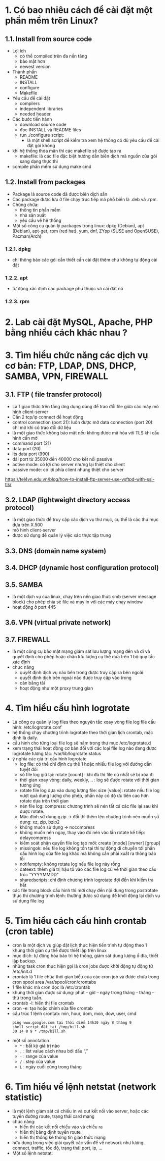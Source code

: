 # 1. Có bao nhiêu cách để cài đặt một phần mềm trên Linux?	
## 1.1. Install from source code
- Lợi ích
  - có thể compiled trên đa nền tảng
  - bảo mật hơn
  - newest version
- Thành phần
  - README
  - INSTALL
  - configure
  - Makefile
- Yêu cầu để cài đặt
  - compilers
  - independent libraries
  - needed header
- Các bước tiến hành
  - download source code
  - đọc INSTALL và README files
  - run ./configure script:
    - là một shell script để kiểm tra xem hệ thống có đủ yêu cầu để cài đặt gói không
- khi hệ thống thỏa mãn thì các makefile sẽ được tạo ra
  - makefile: là các file đặc biệt hướng dẫn biên dịch mã nguồn của gói sang dạng thực thi
- compile phần mềm sử dụng make cmd

## 1.2. Install from packages
- Package là source code đã được biên dịch sẵn
- Các package được lưu ở file chạy trực tiếp mà phổ biến là .deb và .rpm. 
- Chúng chứa:
  - thông tin phần mềm
  - nhà sản xuất
  - yêu cầu về hệ thống
- Một số công cụ quản lý packages trong linux: dpkg (Debian), apt (Debian), apt-get, rpm (red hat), yum, dnf, ZYpp (SUSE and OpenSUSE), Pacman(Arch)

### 1.2.1. dpkg
- chỉ thông báo các gói cần thiết cần cài đặt thêm chứ không tự động cài đặt

### 1.2.2. apt
- tự động xác định các package phụ thuộc và cài đặt nó

### 1.2.3. rpm

# 2. Lab cài đặt MySQL, Apache, PHP bằng nhiều cách khác nhau ?
# 3. Tìm hiểu chức năng  các dịch vụ cơ bản: FTP, LDAP, DNS, DHCP, SAMBA, VPN, FIREWALL
## 3.1. FTP ( file transfer protocol)
- Là 1 giao thức trên tầng ứng dụng dùng để trao đổi file giữa các máy
mô hình client-server
- Cần 2 tcp/ip connect để hoạt động
- control connection (port 21): luôn được mở
data connection (port 20): chỉ mở khi có trao đổi dữ liệu
- là một giao thức không bảo mật nếu không được mã hóa với TLS
khi cấu hình cần mở
- command port (21)
- data port (20)
- lts data port (990)
- dải port từ 35000 đến 40000 cho kết nối passive
- active mode: có lợi cho server nhưng lại thiệt cho client
- passive mode: có lợi phía client nhưng thiệt cho server

https://tel4vn.edu.vn/blog/how-to-install-ftp-server-use-vsftpd-with-ssl-tls/

## 3.2. LDAP (lightweight directory access protocol)
- là một giao thức để truy cập các dịch vụ thư mục, cụ thể là các thư mục dựa trên X.500
- mô hình client-server
- được sử dụng để quản lý việc xác thực tập trung

## 3.3. DNS (domain name system)

## 3.4. DHCP (dynamic host configuration protocol)

## 3.5. SAMBA
- là một dịch vụ của linux, chạy trên nền giao thức smb (server message block) cho phép chia sẻ file và máy in với các máy chạy window
- hoạt động ở port 445

## 3.6. VPN (virtual private network)

## 3.7. FIREWALL
- là một công cụ bảo mật mạng giám sát lưu lượng mạng đến và đi và quyết định cho phép hoặc chặn lưu lượng cụ thể dựa trên 1 bộ quy tắc xác định
- chức năng
  - quyết định dịch vụ nào bên trong được truy cập ra bên ngoài
  - quyết định dịch bên ngoài nào được truy cập vào trong
  - cân bằng tải
  - hoạt động như một proxy trung gian

# 4. Tìm hiểu cấu hình logrotate
- Là công cụ quản lý log files theo nguyên tắc xoay vòng file log
file cấu hình: /etc/logrotate.conf
- hệ thống chạy chương trình logrotate theo thời gian lịch crontab, mặc định là daily.
- cấu hình cho từng loại file log sẽ nằm trong thư mục /etc/logrotate.d
- xem trạng thái hoạt động cơ bản đối với các loại file log nào đang được logrotate tương tác: /var/lib/logrotate.status
- ý nghĩa các giá trị cấu hình logrotate 
  - log file: có thể chỉ định cụ thể 1 hoặc nhiều file log với đường dẫn tuyệt đối
  - số file log giữ lại: rotate [count] : khi đủ thì file cũ nhất sẽ bị xóa đi
  - thời gian xoay vòng: daily, weekly, .. : log sẽ được rotate với thời gian tương ứng
  - rotate file log dựa vào dung lượng file: size [value]: rotate nếu file log vượt quá dung lượng cho phép, phần này có độ ưu tiên cao hơn rotate dựa trên thời gian
  - nén file log: compress: chương trình sẽ nén tất cả các file lại sau khi được rotate. 
  - Mặc định sử dụng gzip -> đổi thì thêm tên chương trình nén muốn sử dụng: xz, zip, bzip2
  - không muốn sử dụng -> nocompress 
  - không muốn nén ngay, thay vào đó nén vào lần rotate kế tiếp: delaycompress
  - kiểm soát phân quyền file log tạo mới: create [mode] [owner] [group]
  - missingok: nếu file log không tồn tại thì tự động di chuyển tới phần cấu hình log của file log khác mà không cần phải xuất ra thông báo lỗi
  - notifempty: không rotate log nếu file log này rỗng
  - dateext: thêm giá trị hậu tố vào các file log cũ về thời gian theo cấu trúc “YYYYMMDD"
  - sharedscripts: chỉ định chương trình logrotate đợi đến khi kiểm tra hết
- các file trong block cấu hình  thì mới chạy đến nội dung trong postrotate
thực thi chương trình lệnh: thường được sử dụng để khởi động lại dịch vụ sử dụng file log


# 5. Tìm hiểu cách cấu hình crontab (cron table)
- cron là một dịch vụ giúp đặt lịch thực hiện tiến trình tự động theo 1 khung thời gian cụ thể được thiết lập trên linux
- mục đích: tự động hóa bảo trì hệ thống, giám sát dung lượng ổ đĩa, thiết lập backup.
- những task cron thực hiện gọi là cron jobs được khởi động tự động từ /etc/init.d
- crontab là 1 file chứa thời gian biểu của các cron job và được chứa trong cron spool area /var/spool/cron/crontabs
- 1 file khác mà cron đọc là /etc/crontab
- khung thời gian được sử dụng: phút – giờ – ngày trong tháng – tháng – thứ trong tuần.
- crontab -l: hiển thị file crontab
- cron -e: tạo hoặc chỉnh sửa file crontab
- cấu trúc 1 lệnh crontab: min, hour, dom, mon, dow, user,  cmd
    ``` 
    ping www.google.com tại thời điểm 14h30 ngày 8 tháng 9
    shell script đặt tại /tmp/bill.sh
    30 14 8 9 * /tmp/bill.sh
    ```
- một số annotation
  - `*` : bất kỳ giá trị nào
  - `,` : list value cách nhau bởi dấu “,”
  - `-` : range của value
  - `/` : step của value
  - `L` : ngày cuối cùng trong tháng

# 6. Tìm hiểu về lệnh netstat (network statistic)
- là một lệnh giám sát cả chiều in và out kết nối vào server, hoặc các tuyến đường route, trạng thái card mạng
- chức năng: 
  - hiển thị các kết nối chiều vào và chiều ra
  - hiển thị bảng định tuyến route
  - hiển thị thống kê thông tin giao thức mạng
- hữu dụng trong việc giải quyết các vấn đề về network như lượng connect, traffic, tốc độ, trạng thái port, ip, …
- Một số lệnh netstat:
